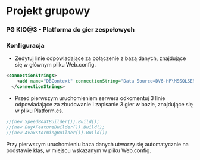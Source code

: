 ﻿# Projekt grupowy

### PG KIO@3 - Platforma do gier zespołowych

### Konfiguracja
- Zedytuj linie odpowiadające za połączenie z bazą danych, znajdujące się w głównym pliku Web.config.
```xml
<connectionStrings>
    <add name="DBContext" connectionString="Data Source=DV6-HP\MSSQLSERVER2012; Initial Catalog=PG2; Integrated Security=SSPI;" providerName="System.Data.SqlClient" />
  </connectionStrings>
 ```

- Przed pierwszym uruchomieniem serwera odkomentuj 3 linie odpowiadające za zbudowanie i zapisanie 3 gier w bazie, znajdujące się w pliku Platform.cs. 
 
 ```C
 //(new SpeedBoatBuilder()).Build();
 //(new BuyAFeatureBuilder()).Build();
 //(new AvaxStormingBuilder()).Build();
```

 Przy pierwszym uruchomieniu baza danych utworzy się automatycznie na podstawie klas, w miejscu wskazanym w pliku Web.config.
 

